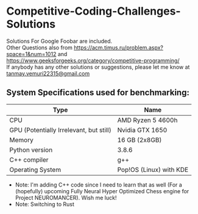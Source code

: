 # Competitive-Coding-Challenges-Solutions
Solutions For Google Foobar are included.
<br>
Other Questions also from https://acm.timus.ru/problem.aspx?space=1&num=1012 and https://www.geeksforgeeks.org/category/competitive-programming/
<br>
If anybody has any other solutions or suggestions, please let me know at tanmay.vemuri22315@gmail.com



## System Specifications used for benchmarking:

| Type                                    | Name              |
|-----------------------------------------|-------------------|
| CPU                                     | AMD Ryzen 5 4600h |
| GPU (Potentially Irrelevant, but still) | Nvidia GTX 1650   |
| Memory                                  | 16 GB (2x8GB)     |
| Python version                          | 3.8.6             |
| C++ compiler                            | g++               |
| Operating System                        | Pop!OS (Linux) with KDE  |

- Note: I'm adding C++ code since I need to learn that as well (For a (hopefully) upcoming Fully Neural Hyper Optimized Chess engine for Project NEUROMANCER). Wish me luck!
- Note: Switching to Rust

